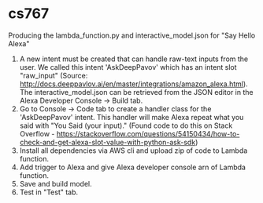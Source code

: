 # cs767
Producing the lambda_function.py and interactive_model.json for "Say Hello Alexa"

1. A new intent must be created that can handle raw-text inputs from the user. We called this intent 'AskDeepPavov' which has an intent slot "raw_input" (Source: http://docs.deeppavlov.ai/en/master/integrations/amazon_alexa.html). The interactive_model.json can be retrieved from the JSON editor in the Alexa Developer Console -> Build tab.
2. Go to Console -> Code tab to create a handler class for the 'AskDeepPavov' intent. This handler will make Alexa repeat what you said with "You Said (your input)." (Found code to do this on Stack Overflow - https://stackoverflow.com/questions/54150434/how-to-check-and-get-alexa-slot-value-with-python-ask-sdk)
3. Install all dependencies via AWS cli and upload zip of code to Lambda function.
4. Add trigger to Alexa and give Alexa developer console arn of Lambda function.
5. Save and build model.
6. Test in "Test" tab.
